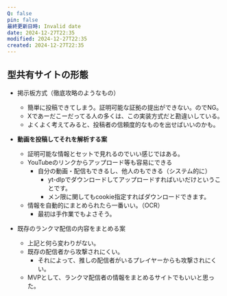 ```yaml
---
Q: false
pin: false
最終更新日時: Invalid date
date: 2024-12-27T22:35
modified: 2024-12-27T22:35
created: 2024-12-27T22:35
---
```

## 型共有サイトの形態

- 掲示板方式（徹底攻略のようなもの）
    - 簡単に投稿できてしまう。証明可能な証拠の提出ができない。のでNG。
    - Xであーだこーだってる人の多くは、この実装方式だと勘違いしている。
    - よくよく考えてみると、投稿者の信頼度的なものを出せばいいのかも。

  

- **動画を投稿してそれを解析する案**
    - 証明可能な情報とセットで見れるのでいい感じではある。
    - YouTubeのリンクからアップロード等も容易にできる
        - 自分の動画・配信もできるし、他人のもできる（システム的に）
            - yt-dlpでダウンロードしてアップロードすればいいだけということです。
            - メン限に関してもcookie指定すればダウンロードできます。
    - 情報を自動的にまとめられたら一番いい。（OCR）
        - 最初は手作業でもよさそう。

  

- 既存のランクマ配信の内容をまとめる案
    - 上記と何ら変わりがない。
    - 既存の配信者から攻撃されにくい。
        - それによって、推しの配信者がいるプレイヤーからも攻撃されにくい。
    - MVPとして、ランクマ配信者の情報をまとめるサイトでもいいと思った。